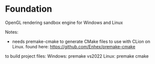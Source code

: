 # Foundation
OpenGL rendering sandbox engine for Windows and Linux

Notes:
- needs premake-cmake to generate CMake files to use with CLion on Linux. found here: https://github.com/Enhex/premake-cmake

to build project files:
Windows: premake vs2022
Linux: premake cmake
